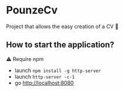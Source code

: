 # PounzeCv
Project that allows the easy creation of a CV :scroll:

## How to start the application?
:warning: Require npm

 - launch ``` npm install -g http-server ```
 - launch ``` http-server -c-1 ```
 - go <a href="http://localhost:8080">http://localhost:8080</a>
